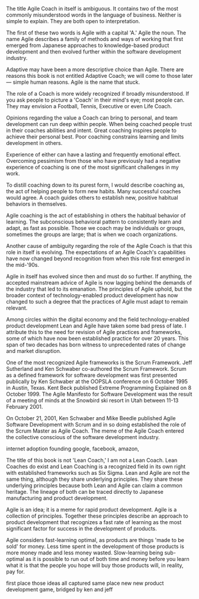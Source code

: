 


The title Agile Coach in itself is ambiguous. It contains two of the most commonly misunderstood words in the language of business. Neither is simple to explain. They are both open to interpretation. 

The first of these two words is Agile with a capital 'A.' Agile the noun. The name Agile describes a family of methods and ways of working that first emerged from Japanese approaches to knowledge-based product development and then evolved further within the software development industry. 

Adaptive may have been a more descriptive choice than Agile. There are reasons this book is not entitled Adaptive Coach; we will come to those later — simple human reasons. Agile is the name that stuck.

The role of a Coach is more widely recognized if broadly misunderstood. If you ask people to picture a 'Coach' in their mind's eye; most people can. They may envision a Football, Tennis, Executive or even Life Coach. 

Opinions regarding the value a Coach can bring to personal, and team development can run deep within people. When being coached people trust in their coaches abilities and intent. Great coaching inspires people to achieve their personal best. Poor coaching constrains learning and limits development in others. 

Experience of either can have a lasting and frequently emotional effect. Overcoming pessimism from those who have previously had a negative experience of coaching is one of the most significant challenges in my work.

To distill coaching down to its purest form, I would describe coaching as, the act of helping people to form new habits. Many successful coaches would agree. A coach guides others to establish new, positive habitual behaviors in themselves. 

Agile coaching is the act of establishing in others the habitual behavior of learning. The subconscious behavioral pattern to consistently learn and adapt, as fast as possible. Those we coach may be individuals or groups, sometimes the groups are large; that is when we coach organizations.

Another cause of ambiguity regarding the role of the Agile Coach is that this role in itself is evolving. The expectations of an Agile Coach's capabilities have now changed beyond recognition from when this role first emerged in the mid-'90s.

Agile in itself has evolved since then and must do so further. If anything, the accepted mainstream advice of Agile is now lagging behind the demands of the industry that led to its emanation. The principles of Agile uphold, but the broader context of technology-enabled product development has now changed to such a degree that the practices of Agile must adapt to remain relevant.

Among circles within the digital economy and the field technology-enabled product development Lean and Agile have taken some bad press of late. I attribute this to the need for revision of Agile practices and frameworks, some of which have now been established practice for over 20 years. This span of two decades has born witness to unprecedented rates of change and market disruption.

One of the most recognized Agile frameworks is the Scrum Framework. Jeff Sutherland and Ken Schwaber co-authored the Scrum Framework. Scrum as a defined framework for software development was first presented publically by Ken Schwaber at the OOPSLA conference on 6 October 1995 in Austin, Texas. Kent Beck published Extreme Programming Explained on 8 October 1999.  The Agile Manifesto for Software Development was the result of a meeting of minds at the Snowbird ski resort in Utah between 11-13 February 2001. 

On October 21, 2001, Ken Schwaber and Mike Beedle published Agile Software Development with Scrum and in so doing established the role of the Scrum Master as Agile Coach. The meme of the Agile Coach entered the collective conscious of the software development industry.

<todo>internet adoption founding google, facebook, amazon,</todo>

The title of this book is not 'Lean Coach,' I am not a Lean Coach. Lean Coaches do exist and Lean Coaching is a recognized field in its own right with established frameworks such as Six Sigma. Lean and Agile are not the same thing, although they share underlying principles. They share these underlying principles because both Lean and Agile can claim a common heritage. The lineage of both can be traced directly to Japanese manufacturing and product development.

Agile is an idea; it is a meme for rapid product development. Agile is a collection of principles. Together these principles describe an approach to product development that recognizes a fast rate of learning as the most significant factor for success in the development of products. 

Agile considers fast-learning optimal, as products are things 'made to be sold' for money. Less time spent in the development of those products is more money made and less money wasted. Slow-learning being sub-optimal as it is possible to run out of both time and money before you learn what it is that the people you hope will buy those products will, in reality, pay for.

<todo> first place those ideas all captured same place new new product development game, bridged by ken and jeff</todo>
